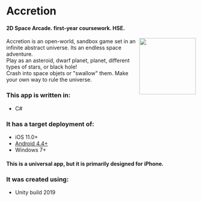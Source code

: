# Accretion
#### 2D Space Arcade. first-year coursework. HSE.

<img align="right" width="150" height="150" src="https://sun9-2.userapi.com/9My18e9VAhKU90r9OtCDD0kiVht8DOvTpppsNA/vGwE7_ZnVnI.jpg">
Accretion is an open-world, sandbox game set in an infinite abstract universe. Its an endless space adventure.<br/>
Play as an asteroid, dwarf planet, planet, different types of stars, or black hole!<br/> 
Crash into space objets or "swallow" them. Make your own way to rule the universe. 
	
### This app is written in:
* C#
	
### It has a target deployment of:
* iOS 11.0+
* [Android 4.4+](https://play.google.com/store/apps/details?id=com.sinapsis.Space)
* Windows 7+
#### This is a universal app, but it is primarily designed for iPhone.
	
### It was created using:
* Unity build 2019
	

